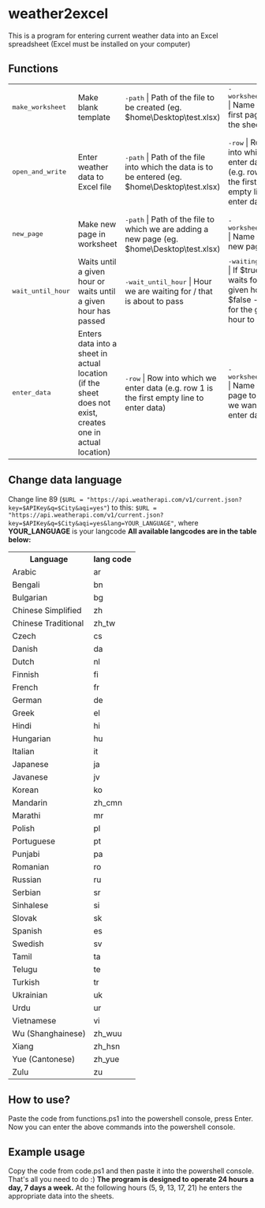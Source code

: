 # weather2excel
This is a program for entering current weather data into an 
Excel spreadsheet (Excel must be installed on your computer)

## Functions
<table> 
  <tr>
    <td><tt>make_worksheet</tt></td>
        <td>Make blank template</td>
          <td><tt>-path</tt> | Path of the file to be created (eg. $home\Desktop\test.xlsx)</td>
	         <td><tt>-worksheet_name</tt> | Name of the first page of the sheet</td>
	            <td></td>
	               <td></td>
	                  <td></td>
  </tr>
  <tr>
    <td><tt>open_and_write</tt></td>
        <td>Enter weather data to Excel file</td>
          <td><tt>-path</tt> | Path of the file into which the data is to be entered (eg. $home\Desktop\test.xlsx)</td>
	         <td><tt>-row</tt> | Row into which we enter data (e.g. row 1 is the first empty line to enter data)</td>
	            <td><tt>-worksheet_name</tt> | Name of the page to which we want to enter data</td>
	               <td><tt>-APIKey</tt> | Your API key</td>
	                  <td><tt>-City</tt> | City you want to enter weather data from</td>
  </tr>
  <tr>
    <td><tt>new_page</tt></td>
        <td>Make new page in worksheet</td>
          <td><tt>-path</tt> | Path of the file to which we are adding a new page (eg. $home\Desktop\test.xlsx)</td>
	         <td><tt>-worksheet_name</tt> | Name of the new page</td>
	            <td></td>
	               <td></td>
	                  <td></td>
  </tr>
 <tr>
    <td><tt>wait_until_hour</tt></td>
        <td>Waits until a given hour or waits until a given hour has passed</td>
          <td><tt>-wait_until_hour</tt> | Hour we are waiting for / that is about to pass</td>
	         <td><tt>-waiting_until</tt> | If $true - waits for a given hour | If $false - waits for the given hour to pass</td>
	            <td></td>
	               <td></td>
	                  <td></td>
  </tr>
  <tr>
    <td><tt>enter_data</tt></td>
        <td>Enters data into a sheet in actual location (if the sheet does not exist, creates one in actual location)</td>
          <td><tt>-row</tt> | Row into which we enter data (e.g. row 1 is the first empty line to enter data)</td>
	         <td><tt>-worksheet_name</tt> | Name of the page to which we want to enter data</td>
	            <td></td>
	               <td></td>
	                  <td></td>
  </tr>
</table>

## Change data language
Change line 89 (```$URL = "https://api.weatherapi.com/v1/current.json?key=$APIKey&q=$City&aqi=yes"```) to this:
```$URL = "https://api.weatherapi.com/v1/current.json?key=$APIKey&q=$City&aqi=yes&lang=YOUR_LANGUAGE"```, 
where **YOUR_LANGUAGE** is your langcode
**All available langcodes are in the table below:**

<table>
    <tr>
        <th>Language</th>
        <th>lang code</th>
    </tr>
    <tr>
        <td>Arabic</td>
        <td>ar</td>
    </tr>
    <tr>
        <td>Bengali</td>
        <td>bn</td>
    </tr>
    <tr>
        <td>Bulgarian</td>
        <td>bg</td>
    </tr>
    <tr>
        <td>Chinese Simplified</td>
        <td>zh</td>
    </tr>
    <tr>
        <td>Chinese Traditional</td>
        <td>zh_tw</td>
    </tr>
    <tr>
        <td>Czech</td>
        <td>cs</td>
    </tr>
    <tr>
        <td>Danish</td>
        <td>da</td>
    </tr>
    <tr>
        <td>Dutch</td>
        <td>nl</td>
    </tr>
    <tr>
        <td>Finnish</td>
        <td>fi</td>
    </tr>
    <tr>
        <td>French</td>
        <td>fr</td>
    </tr>
    <tr>
        <td>German</td>
        <td>de</td>
    </tr>
    <tr>
        <td>Greek</td>
        <td>el</td>
    </tr>
    <tr>
        <td>Hindi</td>
        <td>hi</td>
    </tr>
    <tr>
        <td>Hungarian</td>
        <td>hu</td>
    </tr>
    <tr>
        <td>Italian</td>
        <td>it</td>
    </tr>
    <tr>
        <td>Japanese</td>
        <td>ja</td>
    </tr>
    <tr>
        <td>Javanese</td>
        <td>jv</td>
    </tr>
    <tr>
        <td>Korean</td>
        <td>ko</td>
    </tr>
    <tr>
        <td>Mandarin</td>
        <td>zh_cmn</td>
    </tr>
    <tr>
        <td>Marathi</td>
        <td>mr</td>
    </tr>
    <tr>
        <td>Polish</td>
        <td>pl</td>
    </tr>
    <tr>
        <td>Portuguese</td>
        <td>pt</td>
    </tr>
    <tr>
        <td>Punjabi</td>
        <td>pa</td>
    </tr>
    <tr>
        <td>Romanian</td>
        <td>ro</td>
    </tr>
    <tr>
        <td>Russian</td>
        <td>ru</td>
    </tr>
    <tr>
        <td>Serbian</td>
        <td>sr</td>
    </tr>
    <tr>
        <td>Sinhalese</td>
        <td>si</td>
    </tr>
    <tr>
        <td>Slovak</td>
        <td>sk</td>
    </tr>
    <tr>
        <td>Spanish</td>
        <td>es</td>
    </tr>
    <tr>
        <td>Swedish</td>
        <td>sv</td>
    </tr>
    <tr>
        <td>Tamil</td>
        <td>ta</td>
    </tr>
    <tr>
        <td>Telugu</td>
        <td>te</td>
    </tr>
    <tr>
        <td>Turkish</td>
        <td>tr</td>
    </tr>
    <tr>
        <td>Ukrainian</td>
        <td>uk</td>
    </tr>
    <tr>
        <td>Urdu</td>
        <td>ur</td>
    </tr>
    <tr>
        <td>Vietnamese</td>
        <td>vi</td>
    </tr>
    <tr>
        <td>Wu (Shanghainese)</td>
        <td>zh_wuu</td>
    </tr>
    <tr>
        <td>Xiang</td>
        <td>zh_hsn</td>
    </tr>
    <tr>
        <td>Yue (Cantonese)</td>
        <td>zh_yue</td>
    </tr>
    <tr>
        <td>Zulu</td>
        <td>zu</td>
    </tr>
</table>

## How to use?
Paste the code from functions.ps1 into the powershell console, press Enter. 
Now you can enter the above commands into the powershell console.

## Example usage
Copy the code from code.ps1 and then paste it into the powershell console. That's all you need to do :)
**The program is designed to operate 24 hours a day, 7 days a week.** At the following hours (5, 9, 13, 17, 21) he enters the appropriate data into the sheets.
